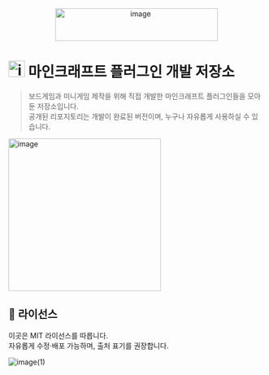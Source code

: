 <div align="center">
  <img width="320" height="64" alt="image" src="https://github.com/user-attachments/assets/2dd03fd0-c653-4767-af0c-503e239018ad" />
</div>

# <img width="32" height="32" alt="image" src="https://github.com/user-attachments/assets/82bbc622-6c46-42b2-a1db-35040001c0c4" /> 마인크래프트 플러그인 개발 저장소

> 보드게임과 미니게임 제작을 위해 직접 개발한 마인크래프트 플러그인들을 모아둔 저장소입니다.<br>
> 공개된 리포지토리는 개발이 완료된 버전이며, 누구나 자유롭게 사용하실 수 있습니다.

<img width="300" height="300" alt="image" src="https://github.com/user-attachments/assets/fabb2146-d428-4832-ab04-c9294fd380c4" />


## 📄 라이선스
이곳은 MIT 라이선스를 따릅니다.  
자유롭게 수정·배포 가능하며, 출처 표기를 권장합니다.

![image(1)](https://github.com/user-attachments/assets/658db88e-a640-4314-901d-2270b1bed751)
